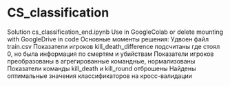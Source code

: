 # CS_classification
Solution cs_classification_end.ipynb
Use in GoogleColab or delete mounting with GoogleDrive in code
Основные моменты решения: 
Удвоен файл train.csv 
Показатели игроков kill_death_difference подсчитаны где стоял 0, но была информация по смертям и убийствам
Показатели игроков преобразованы в агрегированные командные, нормализованы
Показатели команды kill_death и kill_round отброшены
Найдены оптимальные значения классификаторов на кросс-валидации
